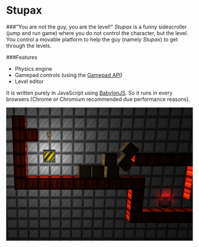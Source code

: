 # Stupax
###"You are not the guy, you are the level!"
*Stupax* is a funny sidescroller (jump and run game) where you do not control the character, but the level. You control a movable platform to help the guy (namely *Stupax*) to get through the levels.

###Features
- Physics engine
- Gamepad controls (using the [Gamepad API](https://www.smashingmagazine.com/2015/11/gamepad-api-in-web-games/))
- Level editor

It is written purely in JavaScript using [BabylonJS](http://babylonjs.com/).
So it runs in every browsers (Chrome or Chromium recommended due performance reasons).

![Screenshot](https://github.com/mbarde/stupax/blob/master/docs/screen.png?raw=true)
